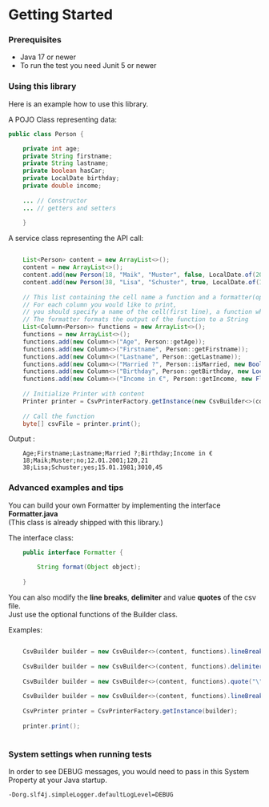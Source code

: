 # Getting Started


### Prerequisites

 - Java 17 or newer
 - To run the test you need Junit 5 or newer

### Using this library

Here is an example how to use this library.


A POJO Class representing data:

```java
public class Person {

	private int age;
	private String firstname;
	private String lastname;
	private boolean hasCar;
	private LocalDate birthday;
	private double income;
	
	... // Constructor
	... // getters and setters
	
	}
```
 
A service class representing the API call: 
 
```java

	List<Person> content = new ArrayList<>();
	content = new ArrayList<>();
	content.add(new Person(18, "Maik", "Muster", false, LocalDate.of(2001, 1, 12), 120.21));
	content.add(new Person(38, "Lisa", "Schuster", true, LocalDate.of(1981, 1, 15), 3010.45));
	
	// This list containing the cell name a function and a formatter(optional)
	// For each column you would like to print,
	// you should specify a name of the cell(first line), a function which will be called on the content.
	// The formatter formats the output of the function to a String
	List<Column<Person>> functions = new ArrayList<>();
	functions = new ArrayList<>();
	functions.add(new Column<>("Age", Person::getAge));
	functions.add(new Column<>("Firstname", Person::getFirstname));
	functions.add(new Column<>("Lastname", Person::getLastname));
	functions.add(new Column<>("Married ?", Person::isMarried, new BooleanYesNoFormatter()));
	functions.add(new Column<>("Birthday", Person::getBirthday, new LocalDateFormatter("dd.MM.yyyy")));
	functions.add(new Column<>("Income in €", Person::getIncome, new FloatFormatter()));
	
	// Initialize Printer with content
	Printer printer = CsvPrinterFactory.getInstance(new CsvBuilder<>(content, functions));
	
	// Call the function 
	byte[] csvFile = printer.print();
```

Output :

```
	Age;Firstname;Lastname;Married ?;Birthday;Income in €
	18;Maik;Muster;no;12.01.2001;120,21
	38;Lisa;Schuster;yes;15.01.1981;3010,45
```


### Advanced examples and tips

You can build your own Formatter by implementing the interface **Formatter.java**   
(This class is already shipped with this library.)

The interface class:

```java
	public interface Formatter {
	
		String format(Object object);
	
	}
```

You can also modify the **line breaks**, **delimiter** and value **quotes** of the csv file.  
Just use the optional functions of the Builder class.

Examples:

```java

	CsvBuilder builder = new CsvBuilder<>(content, functions).lineBreak("\r\n");
	
	CsvBuilder builder = new CsvBuilder<>(content, functions).delimiter(":");
	
	CsvBuilder builder = new CsvBuilder<>(content, functions).quote("\"");
	
	CsvBuilder builder = new CsvBuilder<>(content, functions).lineBreak("\r\n").delimiter(":").quote("\"")
	
	CsvPrinter printer = CsvPrinterFactory.getInstance(builder);
	
	printer.print();
	
```

### System settings when running tests
In order to see DEBUG messages, you would need to pass in this System Property at your Java startup.

```
-Dorg.slf4j.simpleLogger.defaultLogLevel=DEBUG
```